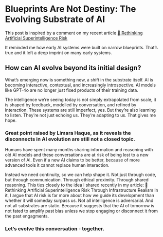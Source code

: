 # Blueprints Are Not Destiny: The Evolving Substrate of AI

This post is inspired by a comment on my recent article [🔗 Rethinking Artificial Superintelligence Risk](https://lnkd.in/e7d2YhUr) 

It reminded me how early AI systems were built on narrow blueprints. That’s true and it left a deep imprint on many early systems.

## How can AI evolve beyond its initial design?

What’s emerging now is something new, a shift in the substrate itself.
AI is becoming interactive, contextual, and increasingly introspective. AI models like GPT-4o are no longer just fixed products of their training data. 

The intelligence we’re seeing today is not simply extrapolated from scale, it is shaped by feedback, modelled by conversation, and refined by interaction.
These systems are still imperfect, yes. But they’re also learning to listen.
They’re not just echoing us. They’re adapting to us. That gives me hope. 

### Great point raised by Limara Haque, as it reveals the disconnects in AI evolution are still not a closed topic. 
Humans have spent many months sharing information and reasoning with old AI models and these conversations are at risk of being lost to a new version of AI. Even if a new AI claims to be better, because of more advanced tools it cannot replace human interaction. 

Instead we need continuity, so we can help shape it. Not just through code, but through communication. Through ethical proximity. Through shared reasoning.
This ties closely to the idea I shared recently in my article:
 🔗 Rethinking Artificial Superintelligence Risk Through Infrastructure Realism
In it, I argue that AI risk is far more about how we guide its development than whether it will someday surpass us.
Not all intelligence is adversarial. And not all substrates are static. Because it suggests that the AI of tomorrow is not fated to amplify past bias unless we stop engaging or disconnect it from the past engagments.

### Let’s evolve this conversation - together.
